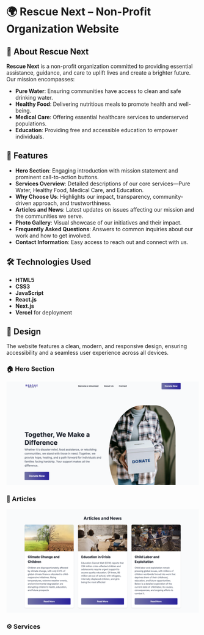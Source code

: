 # 🌍 Rescue Next – Non-Profit Organization Website

## 📌 About Rescue Next
**Rescue Next** is a non-profit organization committed to providing essential assistance, guidance, and care to uplift lives and create a brighter future. Our mission encompasses:

- **Pure Water**: Ensuring communities have access to clean and safe drinking water.
- **Healthy Food**: Delivering nutritious meals to promote health and well-being.
- **Medical Care**: Offering essential healthcare services to underserved populations.
- **Education**: Providing free and accessible education to empower individuals.

## 🚀 Features
- **Hero Section**: Engaging introduction with mission statement and prominent call-to-action buttons.
- **Services Overview**: Detailed descriptions of our core services—Pure Water, Healthy Food, Medical Care, and Education.
- **Why Choose Us**: Highlights our impact, transparency, community-driven approach, and trustworthiness.
- **Articles and News**: Latest updates on issues affecting our mission and the communities we serve.
- **Photo Gallery**: Visual showcase of our initiatives and their impact.
- **Frequently Asked Questions**: Answers to common inquiries about our work and how to get involved.
- **Contact Information**: Easy access to reach out and connect with us.

## 🛠️ Technologies Used
- **HTML5**
- **CSS3**
- **JavaScript**
- **React.js**
- **Next.js**
- **Vercel** for deployment

## 🎨 Design
The website features a clean, modern, and responsive design, ensuring accessibility and a seamless user experience across all devices.

### 🏠 Hero Section
![Hero Section](https://github.com/Ayagassar/Rescue-Next/blob/main/herosection.png?raw=true)


### 📝 Articles
![Articles](https://github.com/Ayagassar/Rescue-Next/blob/main/articles.png?raw=true) 

### ⚙️ Services


